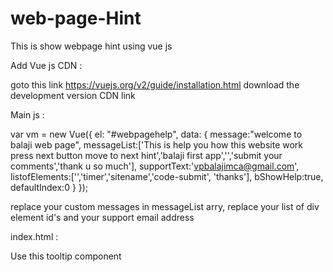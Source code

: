 # web-page-Hint

This is show webpage hint using vue js

Add Vue js CDN :

goto this link https://vuejs.org/v2/guide/installation.html download the development version CDN link 
<script src="https://cdn.jsdelivr.net/npm/vue@2.5.16/dist/vue.js"></script>


Main js :

var vm = new Vue({
	el: "#webpagehelp",
	data: {
		message:"welcome to balaji web page",
		messageList:['This is help you how this website work press next button move to next hint','balaji first app','','submit your comments','thank u so much'],
		supportText:'vpbalajimca@gmail.com',
		listofElements:['','timer','sitename','code-submit', 'thanks'],
		bShowHelp:true,
		defaultIndex:0
	}
});

replace your custom messages in messageList arry,
replace your list of div element id's and your support email address

index.html :

Use this tooltip component

<tooltip v-bind:list="listofElements" v-bind:tooltip="messageList" 
	v-bind:support="supportText" v-bind:bshow="bShowHelp" v-bind:indexvalue="defaultIndex" ref="tooltipcomponent"></tooltip>
